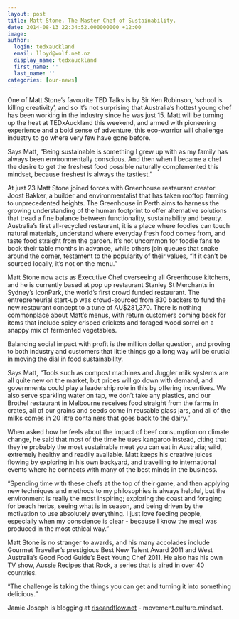 ```yaml
---
layout: post
title: Matt Stone. The Master Chef of Sustainability.
date: 2014-08-13 22:34:52.000000000 +12:00
image:
author:
  login: tedxauckland
  email: lloyd@wolf.net.nz
  display_name: tedxauckland
  first_name: ''
  last_name: ''
categories: [our-news]
---
```

One of Matt Stone’s favourite TED Talks is by Sir Ken Robinson, ‘school is killing creativity’, and so it’s not surprising that Australia’s hottest young chef has been working in the industry since he was just 15. Matt will be turning up the heat at TEDxAuckland this weekend, and armed with pioneering experience and a bold sense of adventure, this eco-warrior will challenge industry to go where very few have gone before.

Says Matt, “Being sustainable is something I grew up with as my family has always been environmentally conscious. And then when I became a chef the desire to get the freshest food possible naturally complemented this mindset, because freshest is always the tastiest.”

At just 23 Matt Stone joined forces with Greenhouse restaurant creator Joost Bakker, a builder and environmentalist that has taken rooftop farming to unprecedented heights. The Greenhouse in Perth aims to harness the growing understanding of the human footprint to offer alternative solutions that tread a fine balance between functionality, sustainability and beauty. Australia’s first all-recycled restaurant, it is a place where foodies can touch natural materials, understand where everyday fresh food comes from, and taste food straight from the garden. It’s not uncommon for foodie fans to book their table months in advance, while others join queues that snake around the corner, testament to the popularity of their values, “If it can’t be sourced locally, it’s not on the menu.”

Matt Stone now acts as Executive Chef overseeing all Greenhouse kitchens, and he is currently based at pop up restaurant Stanley St Merchants in Sydney’s IconPark, the world’s first crowd funded restaurant. The entrepreneurial start-up was crowd-sourced from 830 backers to fund the new restaurant concept to a tune of AU$281,370. There is nothing commonplace about Matt’s menus, with return customers coming back for items that include spicy crisped crickets and foraged wood sorrel on a snappy mix of fermented vegetables.

Balancing social impact with profit is the million dollar question, and proving to both industry and customers that little things go a long way will be crucial in moving the dial in food sustainability.

Says Matt, “Tools such as compost machines and Juggler milk systems are all quite new on the market, but prices will go down with demand, and governments could play a leadership role in this by offering incentives. We also serve sparkling water on tap, we don’t take any plastics, and our Brothel restaurant in Melbourne receives food straight from the farms in crates, all of our grains and seeds come in reusable glass jars, and all of the milks comes in 20 litre containers that goes back to the dairy.”

When asked how he feels about the impact of beef consumption on climate change, he said that most of the time he uses kangaroo instead, citing that they’re probably the most sustainable meat you can eat in Australia; wild, extremely healthy and readily available. Matt keeps his creative juices flowing by exploring in his own backyard, and travelling to international events where he connects with many of the best minds in the business.

“Spending time with these chefs at the top of their game, and then applying new techniques and methods to my philosophies is always helpful, but the environment is really the most inspiring; exploring the coast and foraging for beach herbs, seeing what is in season, and being driven by the motivation to use absolutely everything. I just love feeding people, especially when my conscience is clear - because I know the meal was produced in the most ethical way.”

Matt Stone is no stranger to awards, and his many accolades include Gourmet Traveller’s prestigious Best New Talent Award 2011 and West Australia’s Good Food Guide’s Best Young Chef 2011. He also has his own TV show, Aussie Recipes that Rock, a series that is aired in over 40 countries.

“The challenge is taking the things you can get and turning it into something delicious.”

Jamie Joseph is blogging at <a href="http://riseandflow.net">riseandflow.net</a> - movement.culture.mindset.
